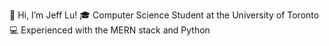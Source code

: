 👋 Hi, I’m Jeff Lu!
🎓 Computer Science Student at the University of Toronto
💻 Experienced with the MERN stack and Python

